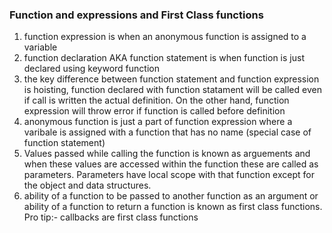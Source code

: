 ### Function and expressions and First Class functions 

1. function expression is when an anonymous function is assigned to a variable 
2. function declaration AKA function statement is when function is just declared using keyword function
3. the key difference between function statement and function expression is hoisting, function declared with function statament will be called even if call is written the actual definition. On the other hand, function expression will throw error if function is called before definition 
4. anonymous function is just a part of function expression where a varibale is assigned with a function that has no name (special case of function statement)
5. Values passed while calling the function is known as arguements and when these values are accessed within the function these are called as parameters. Parameters have local scope with that function except for the object and data structures.
6. ability of a function to be passed to another function as an argument or ability of a function to return a function is known as first class functions.
Pro tip:- callbacks are first class functions 
